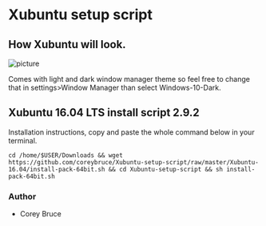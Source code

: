 
 # Xubuntu setup script



 ## How Xubuntu will look.

  ![picture](https://i.imgur.com/UBXghXt.jpg)

  Comes with light and dark window manager theme so feel free to change that in settings>Window Manager than select Windows-10-Dark.


 ## Xubuntu 16.04 LTS install script 2.9.2
  Installation instructions, copy and paste the whole command below in your terminal.

 ```cd /home/$USER/Downloads && wget https://github.com/coreybruce/Xubuntu-setup-script/raw/master/Xubuntu-16.04/install-pack-64bit.sh && cd Xubuntu-setup-script && sh install-pack-64bit.sh```  

 ### Author
  * Corey Bruce
